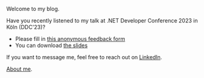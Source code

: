 Welcome to my blog.

Have you recently listened to my talk at .NET Developer Conference 2023 in Köln (DDC'23)?
- Please fill in [this anonymous feedback form](https://forms.gle/dx86MaUfGVQLg3Lu6)
- You can download [the slides](https://docs.google.com/presentation/d/1sHMxMXixKT-uKxnfLQ9XxSBSQJMtQW3jQD6dR1dwE0E/edit?usp=sharing)

If you want to message me, feel free to reach out on [LinkedIn](https://www.linkedin.com/in/epureandrei/).

[About me](about.md).
